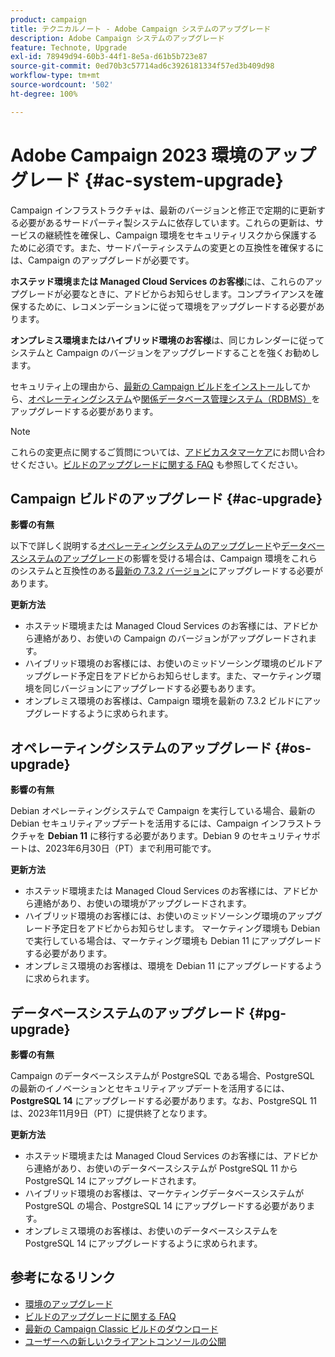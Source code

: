 ```yaml
---
product: campaign
title: テクニカルノート - Adobe Campaign システムのアップグレード
description: Adobe Campaign システムのアップグレード
feature: Technote, Upgrade
exl-id: 78949d94-60b3-44f1-8e5a-d61b5b723e87
source-git-commit: 0ed70b3c57714ad6c3926181334f57ed3b409d98
workflow-type: tm+mt
source-wordcount: '502'
ht-degree: 100%

---
```


# Adobe Campaign 2023 環境のアップグレード {#ac-system-upgrade}

Campaign インフラストラクチャは、最新のバージョンと修正で定期的に更新する必要があるサードパーティ製システムに依存しています。これらの更新は、サービスの継続性を確保し、Campaign 環境をセキュリティリスクから保護するために必須です。また、サードパーティシステムの変更との互換性を確保するには、Campaign のアップグレードが必要です。

**ホステッド環境または Managed Cloud Services のお客様**&#x200B;には、これらのアップグレードが必要なときに、アドビからお知らせします。コンプライアンスを確保するために、レコメンデーションに従って環境をアップグレードする必要があります。

**オンプレミス環境またはハイブリッド環境のお客様**&#x200B;は、同じカレンダーに従ってシステムと Campaign のバージョンをアップグレードすることを強くお勧めします。

セキュリティ上の理由から、[最新の Campaign ビルドをインストール](#ac-upgrade)してから、[オペレーティングシステム](#os-upgrade)や[関係データベース管理システム（RDBMS）](#pg-upgrade)をアップグレードする必要があります。

>[!NOTE]
>
>これらの変更点に関するご質問については、[アドビカスタマーケア](https://helpx.adobe.com/jp/enterprise/using/support-for-experience-cloud.html)にお問い合わせください。[ビルドのアップグレードに関する FAQ](../../platform/using/faq-build-upgrade.md) も参照してください。
>

## Campaign ビルドのアップグレード {#ac-upgrade}

**影響の有無**

以下で詳しく説明する[オペレーティングシステムのアップグレード](#os-upgrade)や[データベースシステムのアップグレード](#pg-upgrade)の影響を受ける場合は、Campaign 環境をこれらのシステムと互換性のある[最新の 7.3.2 バージョン](../../rn/using/latest-release.md#release-7-3-2)にアップグレードする必要があります。

**更新方法**

* ホステッド環境または Managed Cloud Services のお客様には、アドビから連絡があり、お使いの Campaign のバージョンがアップグレードされます。
* ハイブリッド環境のお客様には、お使いのミッドソーシング環境のビルドアップグレード予定日をアドビからお知らせします。また、マーケティング環境を同じバージョンにアップグレードする必要もあります。
* オンプレミス環境のお客様は、Campaign 環境を最新の 7.3.2 ビルドにアップグレードするように求められます。


## オペレーティングシステムのアップグレード {#os-upgrade}

**影響の有無**

Debian オペレーティングシステムで Campaign を実行している場合、最新の Debian セキュリティアップデートを活用するには、Campaign インフラストラクチャを **Debian 11** に移行する必要があります。Debian 9 のセキュリティサポートは、2023年6月30日（PT）まで利用可能です。

**更新方法**

* ホステッド環境または Managed Cloud Services のお客様には、アドビから連絡があり、お使いの環境がアップグレードされます。
* ハイブリッド環境のお客様には、お使いのミッドソーシング環境のアップグレード予定日をアドビからお知らせします。 マーケティング環境も Debian で実行している場合は、マーケティング環境も Debian 11 にアップグレードする必要があります。
* オンプレミス環境のお客様は、環境を Debian 11 にアップグレードするように求められます。

## データベースシステムのアップグレード {#pg-upgrade}

**影響の有無**

Campaign のデータベースシステムが PostgreSQL である場合、PostgreSQL の最新のイノベーションとセキュリティアップデートを活用するには、**PostgreSQL 14** にアップグレードする必要があります。なお、PostgreSQL 11 は、2023年11月9日（PT）に提供終了となります。

**更新方法**

* ホステッド環境または Managed Cloud Services のお客様には、アドビから連絡があり、お使いのデータベースシステムが PostgreSQL 11 から PostgreSQL 14 にアップグレードされます。
* ハイブリッド環境のお客様は、マーケティングデータベースシステムが PostgreSQL の場合、PostgreSQL 14 にアップグレードする必要があります。
* オンプレミス環境のお客様は、お使いのデータベースシステムを PostgreSQL 14 にアップグレードするように求められます。


## 参考になるリンク

* [環境のアップグレード](../../production/using/build-upgrade.md)
* [ビルドのアップグレードに関する FAQ](../../platform/using/faq-build-upgrade.md)
* [最新の Campaign Classic ビルドのダウンロード](https://experience.adobe.com/#/downloads/content/software-distribution/ja/campaign.html)
* [ユーザーへの新しいクライアントコンソールの公開](../../installation/using/client-console-availability-for-windows.md)
